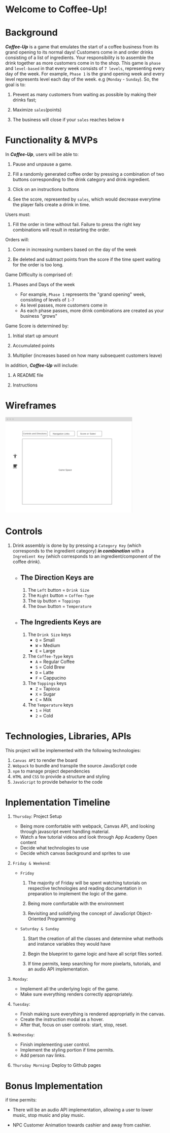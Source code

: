 # Welcome to Coffee-Up! 

# Background

***Coffee-Up*** is a game that emulates the start of a coffee business from its grand opening to its normal days! Customers come in and order drinks consisting of a list of ingredients. Your responsibility is to assemble the drink together as more customers come in to the shop. This game is ```phase``` and ```level-based``` in that every week consists of ``7 levels``, representing every day of the week. For example,  ```Phase 1``` is the grand opening week and every level represents level each day of the week. e.g (```Monday``` - ```Sunday```). So, the goal is to:

1) Prevent as many customers from waiting as possible by making their drinks fast;

2) Maximize ```sales```(points)

3) The business will close if your ```sales``` reaches below ```0```



# Functionality & MVPs

In ***Coffee-Up***, users will be able to:

1) Pause and unpause a game.

2) Fill a randomly generated coffee order by pressing a combination of two buttons corresponding to the drink category and drink ingredient. 

3) Click on an instructions buttons

4) See the score, represented by ```sales```, which would decrease everytime the player fails create a drink in time. 

Users must:

1) Fill the order in time without fail. Failure to press the right key combinations will result in restarting the order. 

Orders will:

1) Come in increasing numbers based on the day of the week

2) Be deleted and subtract points from the score if the time spent waiting for the order is too long.


Game Difficulty is comprised of:

1) Phases and Days of the week

    -  For example, ```Phase 1``` represents the "grand opening" week, consisting of levels of ```1-7```
    -  As level passes, more customers come in
    -  As each phase passes, more drink combinations are created as your business "grows"


Game Score is determined by:

1) Initial start up amount

2) Accumulated points

3) Multiplier (increases based on how many subsequent customers leave)


In addition,  ***Coffee-Up*** will include:

1) A README file

2) Instructions


# Wireframes

<img src="src/assets/images/wireframe.png" style="height: 300px; width:400px;">


# Controls

1) Drink assembly is done by by pressing a ```Category Key``` (which corresponds to the ingredient category) ***in combination*** with a ```Ingredient Key``` (which corresponds to an ingredient/component of the coffee drink).

    * ## The Direction Keys are 
        1. The ```Left``` button = ```Drink Size```
        2. The ```Right``` button = ```Coffee-Type```
        3. The ```Up``` button = ```Toppings```
        4. The ```Down``` button = ```Temperature```
    
    * ## The Ingredients Keys are 
        1. The ```Drink Size``` keys
            * ```Q``` = Small
            * ```W``` = Medium
            * ```E``` = Large
        2. The ```Coffee-Type``` keys
            * ```A``` = Regular Coffee
            * ```S``` = Cold Brew
            * ```D``` = Latte
            * ```F``` = Cappucino
        3. The ```Toppings``` keys
            * ```Z``` = Tapioca
            * ```X``` = Sugar
            * ```C``` = Milk
        4. The ```Temperature``` keys
            * ```1``` = Hot
            * ```2``` = Cold


# Technologies, Libraries, APIs

This project will be implemented with the following technologies:

1) ```Canvas API``` to render the board
2) ```Webpack``` to bundle and transpile the source JavaScript code
3) ```npm``` to manage project dependencies
4) ```HTML``` and ```CSS``` to provide a structure and styling
5) ```JavaScript``` to provide behavior to the code

# Inplementation Timeline
1) ```Thursday```: Project Setup
    -  Being more comfortable with webpack, Canvas API, and looking through javascript event handling material.
    -  Watch a few tutorial videos and look through App Academy Open content
    -  Decide what technologies to use
    -  Decide which canvas background and sprites to use
2) ```Friday & Weekend```: 
    -  ```Friday```

        1) The majority of Friday will be spent watching tutorials on respective technologies and reading documentation in preparation to implement the logic of the game.

        2) Being more comfortable with the environment

        3) Revisiting and solidifying the concept of JavaScript Object-Oriented Programming   

    - ```Saturday & Sunday```

        1) Start the creation of all the classes and determine what methods and instance variables they would have

        2) Begin the blueprint to game logic and have all script files sorted.

        3) If time permits, keep searching for more pixelarts, tutorials, and an audio API implementation.

3) ```Monday```: 
    - Implement all the underlying logic of the game. 
    - Make sure everything renders correctly appropriately. 
4) ```Tuesday```: 
    - Finish making sure everything is rendered appropriatly in the 
canvas. 
    - Create the instruction modal as a hover.  
    - After that, focus on user controls: start, stop, reset.

5) ```Wednesday```: 
    - Finish implementing user control. 
    - Implement the styling portion if time permits. 
    - Add person nav links.

6) ```Thursday Morning```: Deploy to Github pages
         
# Bonus Implementation

if time permits:

- There will be an audio API implementation, allowing a user to lower music, stop music and play music.

- NPC Customer Animation towards cashier and away from cashier.


